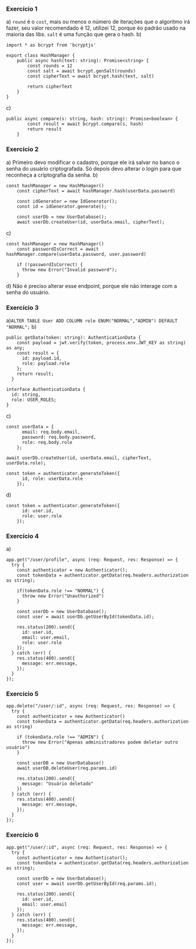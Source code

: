 ### Exercício 1
a) `round` é o `cost`, mais ou menos o número de iterações que o algoritmo irá fazer, seu valor recomendado é 12, utilizei 12, porque éo padrão usado na maioria das libs. `salt` é uma função que gera o hash.
b)
```
import * as bcrypt from 'bcryptjs'

export class HashManager {
    public async hash(text: string): Promise<string> {
        const rounds = 12
        const salt = await bcrypt.genSalt(rounds)
        const cipherText = await bcrypt.hash(text, salt)

        return cipherText
    }
}
```
c)
```
public async compare(s: string, hash: string): Promise<boolean> {
        const result = await bcrypt.compare(s, hash)
        return result
    }
```

### Exercício 2
a) Primeiro devo modificar o cadastro, porque ele irá salvar no banco o senha do usuário criptografada. Só depois devo alterar o login para que reconheça a criptografia da senha.
b)
```
const hashManager = new HashManager()
    const cipherText = await hashManager.hash(userData.password)

    const idGenerator = new IdGenerator();
    const id = idGenerator.generate();

    const userDb = new UserDatabase();
    await userDb.createUser(id, userData.email, cipherText);
```
c)
```
const hashManager = new HashManager()
    const passwordIsCorrect = await hashManager.compare(userData.password, user.password)

    if (!passwordIsCorrect) {
      throw new Error("Invalid password");
    }
```
d) Não é preciso alterar esse endpoint, porque ele não interage com a senha do usuário.

### Exercício 3
a)`ALTER TABLE User ADD COLUMN role ENUM("NORMAL","ADMIN") DEFAULT "NORMAL";`
b)
```
public getData(token: string): AuthenticationData {
    const payload = jwt.verify(token, process.env.JWT_KEY as string) as any;
    const result = {
      id: payload.id,
      role: payload.role
    };
    return result;
  }

interface AuthenticationData {
  id: string,
  role: USER_ROLES;
}
```
c)
```
const userData = {
      email: req.body.email,
      password: req.body.password,
      role: req.body.role
    };

await userDb.createUser(id, userData.email, cipherText, userData.role);

const token = authenticator.generateToken({
      id, role: userData.role
    });
```
d)
```
const token = authenticator.generateToken({
      id: user.id,
      role: user.role
    });
```

### Exercício 4
a)
```
app.get("/user/profile", async (req: Request, res: Response) => {
  try {
    const authenticator = new Authenticator();
    const tokenData = authenticator.getData(req.headers.authorization as string);

    if(tokenData.role !== "NORMAL") {
      throw new Error("Unauthorized")
    }

    const userDb = new UserDatabase();
    const user = await userDb.getUserById(tokenData.id);

    res.status(200).send({
      id: user.id,
      email: user.email,
      role: user.role
    });
  } catch (err) {
    res.status(400).send({
      message: err.message,
    });
  }
});
```

### Exercício 5
```
app.delete("/user/:id", async (req: Request, res: Response) => {
  try {
    const authenticator = new Authenticator()
    const tokenData = authenticator.getData(req.headers.authorization as string)
    
    if (tokenData.role !== "ADMIN") {
      throw new Error("Apenas administradores podem deletar outro usuário")
    }

    const userDB = new UserDatabase()
    await userDB.deleteUser(req.params.id)

    res.status(200).send({
      message: "Usuário deletado"
    })
  } catch (err) {
    res.status(400).send({
      message: err.message,
    });
  }
});
```

### Exercício 6
```
app.get("/user/:id", async (req: Request, res: Response) => {
  try {
    const authenticator = new Authenticator();
    const tokenData = authenticator.getData(req.headers.authorization as string);

    const userDb = new UserDatabase();
    const user = await userDb.getUserById(req.params.id);

    res.status(200).send({
      id: user.id,
      email: user.email
    });
  } catch (err) {
    res.status(400).send({
      message: err.message,
    });
  }
});
```
